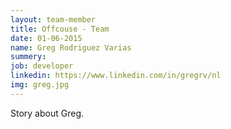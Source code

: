 ```yaml
---
layout: team-member
title: Offcouse - Team
date: 01-06-2015
name: Greg Rodriguez Varias
summery:
job: developer
linkedin: https://www.linkedin.com/in/gregrv/nl
img: greg.jpg
---
```

Story about Greg.
